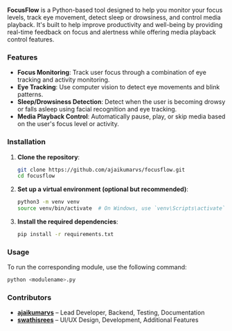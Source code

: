 **FocusFlow** is a Python-based tool designed to help you monitor your focus levels, track eye movement, detect sleep or drowsiness, and control media playback. It's built to help improve productivity and well-being by providing real-time feedback on focus and alertness while offering media playback control features.

### Features

- **Focus Monitoring**: Track user focus through a combination of eye tracking and activity monitoring.
- **Eye Tracking**: Use computer vision to detect eye movements and blink patterns.
- **Sleep/Drowsiness Detection**: Detect when the user is becoming drowsy or falls asleep using facial recognition and eye tracking.
- **Media Playback Control**: Automatically pause, play, or skip media based on the user's focus level or activity.

### Installation

1. **Clone the repository**:
   ```bash
   git clone https://github.com/ajaikumarvs/focusflow.git
   cd focusflow
2. **Set up a virtual environment (optional but recommended)**:
   ```bash
   python3 -m venv venv
   source venv/bin/activate  # On Windows, use `venv\Scripts\activate`
   ```
3. **Install the required dependencies**:
   ```bash
   pip install -r requirements.txt
   ```

### Usage

To run the corresponding module, use the following command:

```bash
python <modulename>.py
```

### Contributors

- **[ajaikumarvs](https://github.com/ajaikumarvs)** – Lead Developer, Backend, Testing, Documentation
- **[swathisrees](https://github.com/swathisrees)** – UI/UX Design, Development, Additional Features





